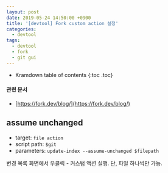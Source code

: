 ```yaml
---
layout: post
date: 2019-05-24 14:50:00 +0900
title: '[devtool] Fork custom action 설정'
categories:
  - devtool
tags:
  - devtool
  - fork
  - git gui
---
```


* Kramdown table of contents
{:toc .toc}

#### 관련 문서

- [https://fork.dev/blog/](https://fork.dev/blog/)

## assume unchanged

- target: `file action`
- script path: `$git`
- parameters: `update-index --assume-unchanged $filepath`

변경 목록 화면에서 우클릭 - 커스텀 액션 실행. 단, 파일 하나씩만 가능.
